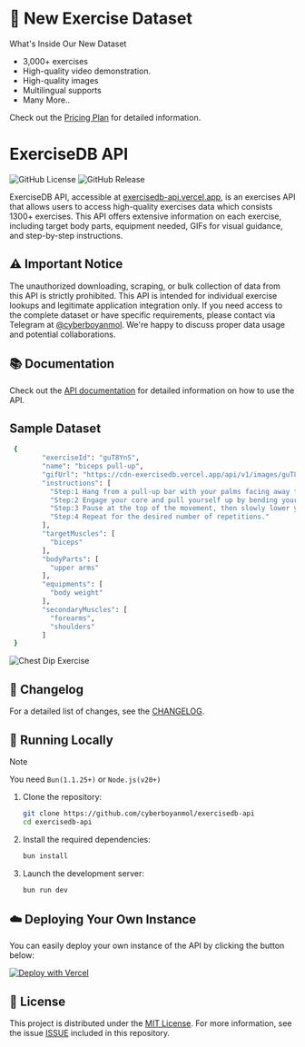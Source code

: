 # 🚀 New Exercise Dataset 

What's Inside Our New Dataset
- 3,000+ exercises
- High-quality video demonstration.
- High-quality images
- Multilingual supports
- Many More..

  
Check out the [Pricing Plan](https://dub.sh/JTgJoq2) for detailed information.








# ExerciseDB API

![GitHub License](https://img.shields.io/github/license/cyberboyanmol/exercisedb-api)
![GitHub Release](https://img.shields.io/github/v/release/cyberboyanmol/exercisedb-api)

ExerciseDB API, accessible at [exercisedb-api.vercel.app](https://exercisedb-api.vercel.app/), is an exercises API that allows users to access high-quality exercises data which consists 1300+ exercises. This API offers extensive information on each exercise, including target body parts, equipment needed, GIFs for visual guidance, and step-by-step instructions.

## ⚠️ Important Notice
The unauthorized downloading, scraping, or bulk collection of data from this API is strictly prohibited. This API is intended for individual exercise lookups and legitimate application integration only. If you need access to the complete dataset or have specific requirements, please contact via Telegram at [@cyberboyanmol](https://t.me/cyberboyanmol). We're happy to discuss proper data usage and potential collaborations.

## 📚 Documentation

Check out the [API documentation](https://exercisedb-api.vercel.app/docs) for detailed information on how to use the API.

## Sample Dataset

```sh
 {
        "exerciseId": "guT8YnS",
        "name": "biceps pull-up",
        "gifUrl": "https://cdn-exercisedb.vercel.app/api/v1/images/guT8YnS.gif",
        "instructions": [
          "Step:1 Hang from a pull-up bar with your palms facing away from you and your hands shoulder-width apart.",
          "Step:2 Engage your core and pull yourself up by bending your elbows, bringing your chest towards the bar.",
          "Step:3 Pause at the top of the movement, then slowly lower yourself back down to the starting position.",
          "Step:4 Repeat for the desired number of repetitions."
        ],
        "targetMuscles": [
          "biceps"
        ],
        "bodyParts": [
          "upper arms"
        ],
        "equipments": [
          "body weight"
        ],
        "secondaryMuscles": [
          "forearms",
          "shoulders"
        ]
 }
```
![Chest Dip Exercise](https://ucarecdn.com/02aab038-31da-4127-af94-30cfbb93d47f/guT8YnS.gif)


## 📰 Changelog

For a detailed list of changes, see the [CHANGELOG](CHANGELOG.md).

## 🔌 Running Locally

> [!NOTE]
> You need `Bun(1.1.25+)` or `Node.js(v20+)`

1. Clone the repository:

   ```sh
   git clone https://github.com/cyberboyanmol/exercisedb-api
   cd exercisedb-api
   ```

2. Install the required dependencies:

   ```sh
   bun install
   ```

3. Launch the development server:

   ```sh
   bun run dev
   ```

## ☁️ Deploying Your Own Instance

You can easily deploy your own instance of the API by clicking the button below:

[![Deploy with Vercel](https://vercel.com/button)](https://vercel.com/new/clone?repository-url=https://github.com/cyberboyanmol/exercisedb-api)

## 📜 License

This project is distributed under the [MIT License](https://opensource.org/licenses/MIT). For more information, see the issue [ISSUE](https://github.com/cyberboyanmol/exercisedb-api/issues/3) included in this repository.
